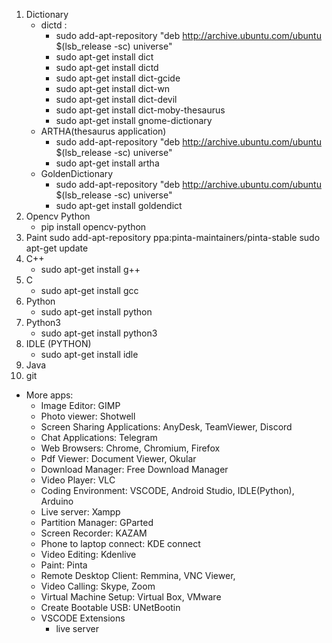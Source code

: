 1. Dictionary 
   - dictd :           
     - sudo add-apt-repository "deb http://archive.ubuntu.com/ubuntu $(lsb_release -sc) universe"
     - sudo apt-get install dict
     - sudo apt-get install dictd
     - sudo apt-get install dict-gcide
     - sudo apt-get install dict-wn
     - sudo apt-get install dict-devil 
     - sudo apt-get install dict-moby-thesaurus 
     - sudo apt-get install gnome-dictionary
   - ARTHA(thesaurus application)  
     - sudo add-apt-repository "deb http://archive.ubuntu.com/ubuntu $(lsb_release -sc) universe"
     - sudo apt-get install artha
   - GoldenDictionary
     - sudo add-apt-repository "deb http://archive.ubuntu.com/ubuntu $(lsb_release -sc) universe"
     - sudo apt-get install goldendict
2. Opencv Python 
   - pip install opencv-python
3. Paint
  sudo add-apt-repository ppa:pinta-maintainers/pinta-stable
  sudo apt-get update
4. C++
   - sudo apt-get install g++
5. C
   - sudo apt-get install gcc
6. Python
   - sudo apt-get install python
7. Python3
   - sudo apt-get install python3
8. IDLE (PYTHON)
   - sudo apt-get install idle
9. Java
10. git                              

- More apps:
  - Image Editor: GIMP
  - Photo viewer: Shotwell
  - Screen Sharing Applications: AnyDesk, TeamViewer, Discord
  - Chat Applications: Telegram
  - Web Browsers: Chrome, Chromium, Firefox
  - Pdf Viewer: Document Viewer, Okular
  - Download Manager: Free Download Manager
  - Video Player: VLC
  - Coding Environment: VSCODE, Android Studio, IDLE(Python), Arduino
  - Live server: Xampp
  - Partition Manager: GParted
  - Screen Recorder:  KAZAM
  - Phone to laptop connect: KDE connect
  - Video Editing: Kdenlive
  - Paint: Pinta
  - Remote Desktop Client: Remmina, VNC Viewer, 
  - Video Calling: Skype, Zoom
  - Virtual Machine Setup: Virtual Box, VMware
  - Create Bootable USB: UNetBootin
  - VSCODE Extensions
    - live server
